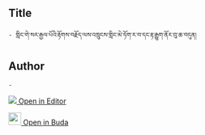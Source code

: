 ## Title
	- གླིང་གེ་སར་རྒྱལ་པོའི་རྟོགས་བརྗོད་ལས་འཁྲུངས་གླིང་མེ་ཏོག་ར་བ་དང་རྟ་རྒྱུག་ནོར་བུ་ཆ་བདུན།

## Author
	- 



[<img src="https://img.icons8.com/color/25/000000/edit-property.png"> Open in Editor](http://editor.openpecha.org/P000743)

[<img width="25" src="https://library.bdrc.io/icons/BUDA-small.svg"> Open in Buda](https://library.bdrc.io/show/bdr:IE0OPP000743)
